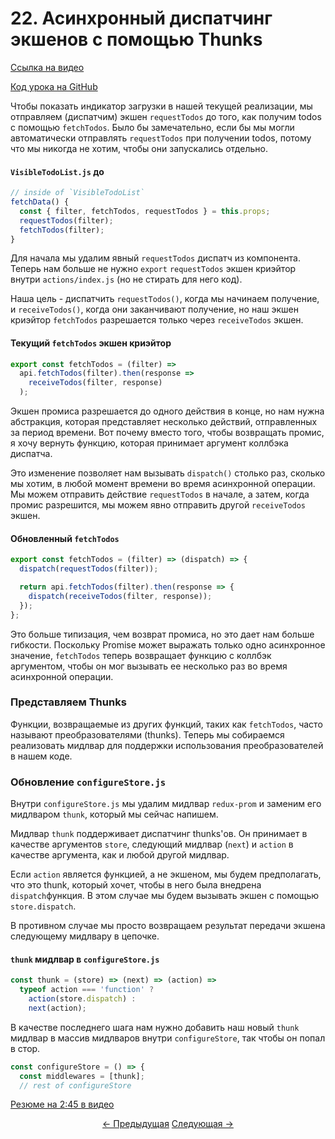# 22. Асинхронный диспатчинг экшенов с помощью Thunks
[Ссылка на видео](https://egghead.io/lessons/javascript-redux-dispatching-actions-asynchronously-with-thunks)

[Код урока на GitHub](https://github.com/gaearon/todos/tree/22-dispatching-multiple-actions-with-thunks)

Чтобы показать индикатор загрузки в нашей текущей реализации, мы отправляем (диспатчим) экшен `requestTodos` до того, как получим todos с помощью `fetchTodos`. Было бы замечательно, если бы мы могли автоматически отправлять `requestTodos` при получении todos, потому что мы никогда не хотим, чтобы они запускались отдельно.

#### `VisibleTodoList.js` до
```javascript
// inside of `VisibleTodoList`
fetchData() {
  const { filter, fetchTodos, requestTodos } = this.props;
  requestTodos(filter);
  fetchTodos(filter);
}
```

Для начала мы удалим явный `requestTodos` диспатч из компонента. Теперь нам больше не нужно `export` `requestTodos` экшен криэйтор внутри `actions/index.js` (но не стирать для него код).

Наша цель - диспатчить `requestTodos()`, когда мы начинаем получение, и `receiveTodos()`, когда они заканчивают получение, но наш экшен криэйтор `fetchTodos` разрешается только через `receiveTodos` экшен.

#### Текущий `fetchTodos` экшен криэйтор
```javascript
export const fetchTodos = (filter) =>
  api.fetchTodos(filter).then(response =>
    receiveTodos(filter, response)
  );
```
Экшен промиса разрешается до одного действия в конце, но нам нужна абстракция, которая представляет несколько действий, отправленных за период времени. Вот почему вместо того, чтобы возвращать промис, я хочу вернуть функцию, которая принимает аргумент коллбэка диспатча.

Это изменение позволяет нам вызывать `dispatch()` столько раз, сколько мы хотим, в любой момент времени во время асинхронной операции. Мы можем отправить действие `requestTodos` в начале, а затем, когда промис разрешится, мы можем явно отправить другой `receiveTodos` экшен.

#### Обновленный `fetchTodos`
```javascript
export const fetchTodos = (filter) => (dispatch) => {
  dispatch(requestTodos(filter));

  return api.fetchTodos(filter).then(response => {
    dispatch(receiveTodos(filter, response));
  });
};
```
Это больше типизация, чем возврат промиса, но это дает нам больше гибкости. Поскольку Promise может выражать только одно асинхронное значение, `fetchTodos` теперь возвращает функцию с коллбэк аргументом, чтобы он мог вызывать ее несколько раз во время асинхронной операции.

### Представляем Thunks

Функции, возвращаемые из других функций, таких как `fetchTodos`, часто называют преобразователями (thunks). Теперь мы собираемся реализовать мидлвар для поддержки использования преобразователей в нашем коде.

### Обновление `configureStore.js`

Внутри `configureStore.js` мы удалим мидлвар `redux-prom` и заменим его мидлваром `thunk`, который мы сейчас напишем.

Мидлвар `thunk` поддерживает диспатчинг thunks'ов. Он принимает в качестве аргументов `store`, следующий мидлвар (`next`) и `action` в качестве аргумента, как и любой другой мидлвар.

Если `action` является функцией, а не экшеном, мы будем предполагать, что это thunk, который хочет, чтобы в него была внедрена `dispatch`функция. В этом случае мы будем вызывать экшен с помощью `store.dispatch`.

В противном случае мы просто возвращаем результат передачи экшена следующему мидлвару в цепочке.

#### `thunk` мидлвар в `configureStore.js`
```javascript
const thunk = (store) => (next) => (action) =>
  typeof action === 'function' ?
    action(store.dispatch) :
    next(action);
```

В качестве последнего шага нам нужно добавить наш новый `thunk` мидлвар  в массив мидлваров внутри `configureStore`, так чтобы он попал в стор.

```javascript
const configureStore = () => {
  const middlewares = [thunk];
  // rest of configureStore
```

[Резюме на 2:45 в видео](https://egghead.io/lessons/javascript-redux-dispatching-actions-asynchronously-with-thunks)


<p align="center">
<a href="./21-Displaying_Loading_Indicators.md"><- Предыдущая</a>
<a href="./23-Avoiding_Race_Conditions_with_Thunks.md">Следующая -></a>
</p>